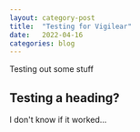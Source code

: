 ```yaml
---
layout: category-post
title:  "Testing for Vigilear"
date:   2022-04-16
categories: blog
---
```

Testing out some stuff


## Testing a heading?

I don't know if it worked...